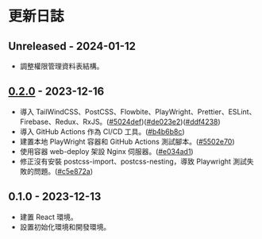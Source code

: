 # 更新日誌

## Unreleased - 2024-01-12
- 調整權限管理資料表結構。

## [0.2.0] - 2023-12-16
- 導入 TailWindCSS、PostCSS、Flowbite、PlayWright、Prettier、ESLint、Firebase、Redux、RxJS。([#5024def][5024def])([#de023e2][de023e2])([#ddf4238][ddf4238])
- 導入 GitHub Actions 作為 CI/CD 工具。([#b4b6b8c][b4b6b8c])
- 建置本地 PlayWright 容器和 GitHub Actions 測試腳本。([#5502e70][5502e70])
- 使用容器 web-deploy 架設 Nginx 伺服器。([#e034ad1][e034ad1])
- 修正沒有安裝 postcss-import、postcss-nesting，導致 Playwright 測試失敗的問題。([#c5e872a][c5e872a])

[0.2.0]: b860f0a7e1838f90cf7d70ce749c9bf84c9f7be2
[ddf4238]: https://github.com/sugky7302/my-chat/commit/ddf4238353bc5b3f7eec10fb813d80446d767294
[de023e2]: https://github.com/sugky7302/my-chat/commit/de023e22a668d673fd269380d9f0134b20bfc318
[c5e872a]: https://github.com/sugky7302/my-chat/commit/c5e872a48ffa908100a71c4653819ee670579698
[e034ad1]: https://github.com/sugky7302/my-chat/commit/e034ad1f125f9143aef042aac5e7621f8499bc35
[5502e70]: https://github.com/sugky7302/my-chat/commit/5502e70e0454a52483383c081109d8457cb734c2
[b4b6b8c]: https://github.com/sugky7302/my-chat/commit/b4b6b8c0097fa6eafcd1784e65597bfc0e788487
[5024def]: https://github.com/sugky7302/my-chat/commit/5024def75579b6c71ca97f31b8fedd5c8b0b1bc


## 0.1.0 - 2023-12-13
- 建置 React 環境。
- 設置初始化環境和開發環境。